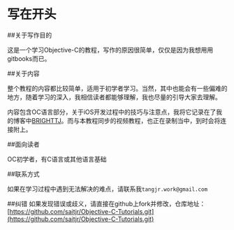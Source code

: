 # 写在开头

##关于写作目的

这是一个学习Objective-C的教程，写作的原因很简单，仅仅是因为我想用用gitbooks而已。

##关于内容

整个教程的内容都比较简单，适用于初学者学习。当然，其中也能会有一些偏难的地方，随着学习的深入，我相信读者都能够理解，我也尽量的引导大家去理解。

内容包含OC语言部分，关于iOS开发过程中的技巧与注意点，我将它记录在了我的博客中[BRIGHTTJ](http://www.brighttj.com)。而与本教程同步的视频教程，也正在录制当中，到时会将连接附上。

##面向读者

OC初学者，有C语言或其他语言基础

##联系方式

如果在学习过程中遇到无法解决的难点，请联系我`tangjr.work@gmail.com`

##纠错
如果发现错误或歧义，请直接在github上fork并修改，仓库地址：[https://github.com/saitjr/Objective-C-Tutorials.git](https://github.com/saitjr/Objective-C-Tutorials.git)

